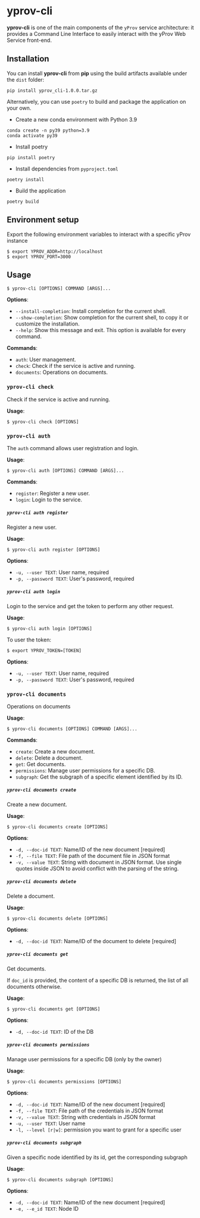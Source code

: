 # yprov-cli

**yprov-cli** is one of the main components of the `yProv` service architecture: it provides a Command Line Interface to easily interact with the yProv Web Service front-end.


## Installation

You can install **yprov-cli** from **pip** using the build artifacts available under the `dist` folder:

```
pip install yprov_cli-1.0.0.tar.gz
```

Alternatively, you can use `poetry` to build and package the application on your own.

* Create a new conda environment with Python 3.9
```
conda create -n py39 python=3.9
conda activate py39
```

- Install poetry
```
pip install poetry
```

- Install dependencies from `pyproject.toml`
```
poetry install
```

- Build the application
```
poetry build
```

## Environment setup
Export the following environment variables to interact with a specific yProv instance
```console
$ export YPROV_ADDR=http://localhost
$ export YPROV_PORT=3000
```

## Usage

```console
$ yprov-cli [OPTIONS] COMMAND [ARGS]...
```

**Options**:

* `--install-completion`: Install completion for the current shell.
* `--show-completion`: Show completion for the current shell, to copy it or customize the installation.
* `--help`: Show this message and exit. This option is available for every command.

**Commands**:
* `auth`: User management.
* `check`: Check if the service is active and running.
* `documents`: Operations on documents.

### `yprov-cli check`

Check if the service is active and running.

**Usage**:

```console
$ yprov-cli check [OPTIONS]
```

### `yprov-cli auth`

The `auth` command allows user registration and login.

**Usage**:

```console
$ yprov-cli auth [OPTIONS] COMMAND [ARGS]...
```

**Commands**:

* `register`: Register a new user.
* `login`: Login to the service.

##### `yprov-cli auth register`

Register a new user.

**Usage**:

```console
$ yprov-cli auth register [OPTIONS]
```

**Options**:

* `-u, --user TEXT`: User name, required
* `-p, --password TEXT`: User's password, required

##### `yprov-cli auth login`

Login to the service and get the token to perform any other request.

**Usage**:

```console
$ yprov-cli auth login [OPTIONS]
```

To user the token:
```console
$ export YPROV_TOKEN=[TOKEN]
```

**Options**:

* `-u, --user TEXT`: User name, required
* `-p, --password TEXT`: User's password, required

### `yprov-cli documents`

Operations on documents

**Usage**:

```console
$ yprov-cli documents [OPTIONS] COMMAND [ARGS]...
```

**Commands**:

* `create`: Create a new document.
* `delete`: Delete a document.
* `get`: Get documents.
* `permissions`: Manage user permissions for a specific DB.
* `subgraph`: Get the subgraph of a specific element identified by its ID.

##### `yprov-cli documents create`

Create a new document.

**Usage**:

```console
$ yprov-cli documents create [OPTIONS]
```

**Options**:

* `-d, --doc-id TEXT`: Name/ID of the new document  [required]
* `-f, --file TEXT`: File path of the document file in JSON format
* `-v, --value TEXT`: String with document in JSON format. Use single quotes inside JSON to avoid conflict with the parsing of the string.

##### `yprov-cli documents delete`

Delete a document.

**Usage**:

```console
$ yprov-cli documents delete [OPTIONS]
```

**Options**:

* `-d, --doc-id TEXT`: Name/ID of the document to delete  [required]

##### `yprov-cli documents get`

Get documents.

If `doc_id` is provided, the content of a specific DB is returned, the list of all documents otherwise.

**Usage**:

```console
$ yprov-cli documents get [OPTIONS]
```

**Options**:

* `-d, --doc-id TEXT`: ID of the DB

##### `yprov-cli documents permissions`

Manage user permissions for a specific DB (only by the owner)

**Usage**:

```console
$ yprov-cli documents permissions [OPTIONS]
```

**Options**:

* `-d, --doc-id TEXT`: Name/ID of the new document  [required]
* `-f, --file TEXT`: File path of the credentials in JSON format
* `-v, --value TEXT`: String with credentials in JSON format
* `-u, --user TEXT`: User name
* `-l, --level [r|w]`: permission you want to grant for a specific user

##### `yprov-cli documents subgraph`

Given a specific node identified by its id, get the corresponding subgraph

**Usage**:

```console
$ yprov-cli documents subgraph [OPTIONS]
```

**Options**:

* `-d, --doc-id TEXT`: Name/ID of the new document  [required]
* `-e, --e_id TEXT`: Node ID